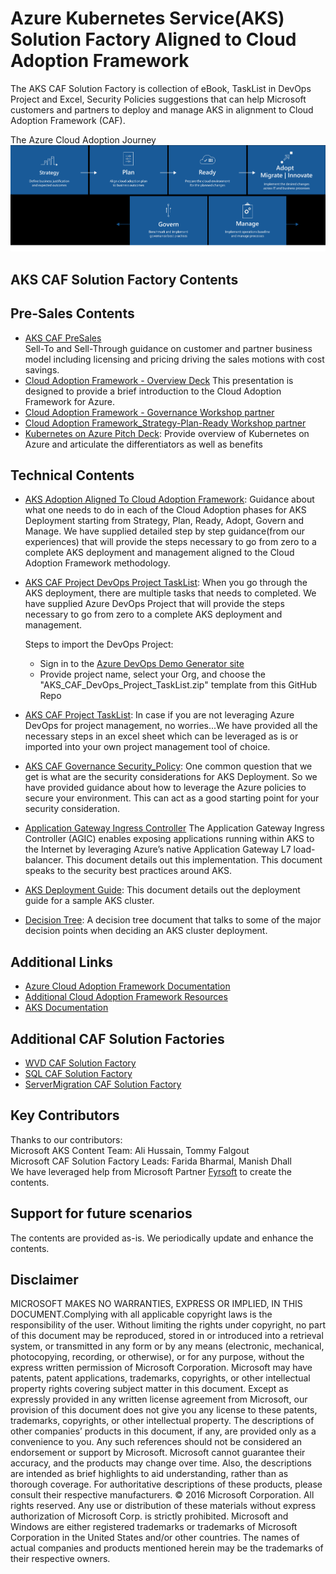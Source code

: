 # Azure Kubernetes Service(AKS) Solution Factory Aligned to Cloud Adoption Framework # 
The AKS CAF Solution Factory is collection of eBook, TaskList in DevOps Project and Excel, Security Policies suggestions that can help Microsoft customers and partners to deploy and manage AKS in alignment to Cloud Adoption Framework (CAF).  

The Azure Cloud Adoption Journey
 ![CAF](https://github.com/faridabharmal/WVD_CAF_SolutionFactory/blob/master/TechnicalEnablement/CAF.png)

## AKS CAF Solution Factory Contents

## Pre-Sales Contents    
 * [AKS CAF PreSales](https://github.com/faridabharmal/AKS_CAF_SolutionFactory/blob/master/TechnicalEnablement)   
 Sell-To and Sell-Through guidance on customer and partner business model including licensing and pricing driving the sales motions with cost savings.
 * [Cloud Adoption Framework - Overview Deck](https://github.com/faridabharmal/AKS_CAF_SolutionFactory/blob/master/SalesEnablement/Cloud%20Adoption%20Framework%20-%20Overview_partner.pptx)
 This presentation is designed to provide a brief introduction to the Cloud Adoption Framework for Azure.
 * [Cloud Adoption Framework - Governance Workshop partner](https://github.com/faridabharmal/AKS_CAF_SolutionFactory/blob/master/SalesEnablement/Cloud%20Adoption%20Framework%20-%20Governance%20Workshop_partner.pptx)
 * [Cloud Adoption Framework_Strategy-Plan-Ready Workshop partner](https://github.com/faridabharmal/AKS_CAF_SolutionFactory/blob/master/SalesEnablement/Cloud%20Adoption%20Framework_Strategy-Plan-Ready%20Workshop_partner.pptx)
* [Kubernetes on Azure Pitch Deck](https://github.com/faridabharmal/AKS_CAF_SolutionFactory/blob/master/SalesEnablement/Kubernetes%20on%20Azure%20Pitch%20Deck.pptx): Provide overview of Kubernetes on Azure and articulate the differentiators as well as benefits

## Technical Contents
*  [AKS Adoption Aligned To Cloud Adoption Framework](TechnicalEnablement/AKS-adoption-aligned-to-cloud-adoption-framework.md):
Guidance about what one needs to do in each of the Cloud Adoption phases for AKS Deployment starting from Strategy, Plan, Ready, Adopt, Govern and Manage. We have supplied detailed step by step guidance(from our experiences) that will provide the steps necessary to go from zero to a complete AKS deployment and management aligned to the Cloud Adoption Framework methodology.  

*  [AKS CAF Project DevOps Project TaskList](TechnicalEnablement/AKS_CAF_DevOps_Project_TaskList.zip):
When you go through the AKS deployment, there are multiple tasks that needs to completed. We have supplied Azure DevOps Project that will provide the steps necessary to go from zero to a complete AKS deployment and management. 

    Steps to import the DevOps Project:  
    * Sign in to the [Azure DevOps Demo Generator site](https://azuredevopsdemogenerator.azurewebsites.net/)  
    * Provide project name, select your Org, and choose the "AKS_CAF_DevOps_Project_TaskList.zip" template from this GitHub Repo 

*  [AKS CAF Project TaskList](TechnicalEnablement/AKS_CAF_Project_TaskList.xlsx):
In case if you are not leveraging Azure DevOps for project management, no worries...We have provided all the necessary steps in an excel sheet which can be leveraged as is or imported into your own project management tool of choice.  

 *  [AKS CAF Governance Security_Policy](TechnicalEnablement/AKS_CAF_Governance_Security_Policy.xlsx):
 One common question that we get is what are the security considerations for AKS Deployment. So we have provided guidance about how to leverage the Azure policies to secure your environment. This can act as a good starting point for your security consideration. 

* [Application Gateway Ingress Controller](TechnicalEnablement/aks-appgw-ingress-controller.md)
The Application Gateway Ingress Controller (AGIC) enables exposing applications running within AKS to the Internet by leveraging Azure’s native Application Gateway L7 load-balancer. This document details out this implementation.
This document speaks to the security best practices around AKS.
* [AKS Deployment Guide](TechnicalEnablement/aks-getting-started.md): This document details out the deployment guide for a sample AKS cluster.
* [Decision Tree](TechnicalEnablement/aks-decision-tree.md): A decision tree document that talks to some of the major decision points when deciding an AKS cluster deployment.

## Additional Links

 * [Azure Cloud Adoption Framework Documentation](https://azure.microsoft.com/en-us/cloud-adoption-framework)
 * [Additional Cloud Adoption Framework Resources](https://www.microsoft.com/azure/partners/b/enable/cloud-adoption-framework)
 * [AKS Documentation](https://docs.microsoft.com/en-us/azure/aks/) 

 ## Additional CAF Solution Factories
 * [WVD CAF Solution Factory](https://github.com/Azure/CAF_WVD_SolutionFactory)  
 * [SQL CAF Solution Factory](https://github.com/Azure/SQL_CAF_SolutionFactory)  
 * [ServerMigration CAF Solution Factory](https://github.com/Azure/ServerMigration_CAF_SolutionFactory)   

## Key Contributors
Thanks to our contributors:  
Microsoft AKS Content Team: Ali Hussain, Tommy Falgout  
Microsoft CAF Solution Factory Leads: Farida Bharmal, Manish Dhall  
We have leveraged help from Microsoft Partner [Fyrsoft](https://www.fyrsoft.com/) to create the contents.

## Support for future scenarios
The contents are provided as-is. We periodically update and enhance the contents. 


## Disclaimer  
MICROSOFT MAKES NO WARRANTIES, EXPRESS OR IMPLIED, IN THIS DOCUMENT.Complying with all applicable copyright laws is the responsibility of the user. Without limiting the rights under copyright, no part of this document may be reproduced, stored in or introduced into a retrieval system, or transmitted in any form or by any means (electronic, mechanical, photocopying, recording, or otherwise), or for any purpose, without the express written permission of Microsoft Corporation. Microsoft may have patents, patent applications, trademarks, copyrights, or other intellectual property rights covering subject matter in this document. Except as expressly provided in any written license agreement from Microsoft, our provision of this document does not give you any license to these patents, trademarks, copyrights, or other intellectual property. The descriptions of other companies’ products in this document, if any, are provided only as a convenience to you. Any such references should not be considered an endorsement or support by Microsoft. Microsoft cannot guarantee their accuracy, and the products may change over time. Also, the descriptions are intended as brief highlights to aid understanding, rather than as thorough coverage. For authoritative descriptions of these products, please consult their respective manufacturers. © 2016 Microsoft Corporation. All rights reserved. Any use or distribution of these materials without express authorization of Microsoft Corp. is strictly prohibited. Microsoft and Windows are either registered trademarks or trademarks of Microsoft Corporation in the United States and/or other countries. The names of actual companies and products mentioned herein may be the trademarks of their respective owners.


